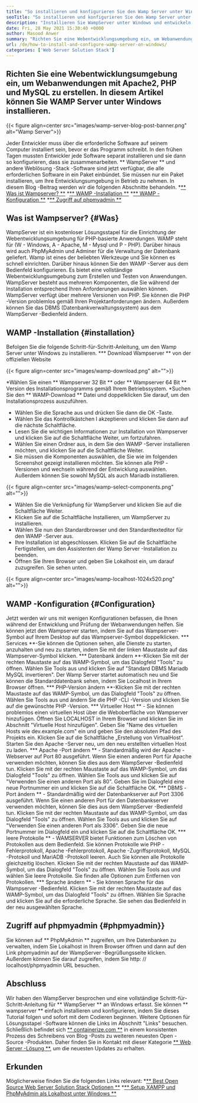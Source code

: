```yaml
---
title: "So installieren und konfigurieren Sie den Wamp Server unter Windows" 
seoTitle: "So installieren und konfigurieren Sie den Wamp Server unter Windows" 
description: "Installieren Sie WampServer unter Windows und entwickeln Sie schnell PHP-basierte Webanwendungen. Wamp Server ist sowohl für Windows 32 als auch für 64 Bit verfügbar." 
date: Fri, 28 May 2021 15:30:40 +0000
author: Masood Anwer
summary: "Richten Sie eine Webentwicklungsumgebung ein, um Webanwendungen mit Apache2, PHP und MySQL zu erstellen. In diesem Artikel können Sie WAMP Server unter Windows installieren." 
url: /de/how-to-install-and-configure-wamp-server-on-windows/
categories: ['Web Server Solution Stack']
---
```


## Richten Sie eine Webentwicklungsumgebung ein, um Webanwendungen mit Apache2, PHP und MySQL zu erstellen. In diesem Artikel können Sie WAMP Server unter Windows installieren.

{{< figure align=center src="images/wamp-server-blog-post-banner.png" alt="Wamp Server">}}

Jeder Entwickler muss über die erforderliche Software auf seinem Computer installiert sein, bevor er das Programm schreibt. In den frühen Tagen mussten Entwickler jede Software separat installieren und sie dann so konfigurieren, dass sie zusammenarbeiten. ** WampServer ** und andere Weblösung -Stack -Software sind jetzt verfügbar, die alle erforderlichen Software in ein Paket einbündet. Sie müssen nur ein Paket installieren, um Ihre Entwicklungsumgebung in Betrieb zu nehmen.
In diesem Blog -Beitrag werden wir die folgenden Abschnitte behandeln.
  *[** Was ist Wampserver? **][1]
  *[** WAMP -Installation **][2]
  *[** WAMP -Konfiguration **][3]
  *[** Zugriff auf phpmyadmin **][4]

## Was ist Wampserver? {#Was}
WampServer ist ein kostenloser Lösungsstapel für die Einrichtung der Webentwicklungsumgebung für PHP-basierte Anwendungen. WAMP steht für (W - Windows, A - Apache, M - Mysql und P - PHP). Darüber hinaus wird auch PhpMyAdmin und Adminer für die Verwaltung der Datenbank geliefert. Wamp ist eines der beliebten Werkzeuge und Sie können es schnell einrichten. Darüber hinaus können Sie den WAMP -Server aus dem Bedienfeld konfigurieren. Es bietet eine vollständige Webentwicklungsumgebung zum Erstellen und Testen von Anwendungen. WampServer besteht aus mehreren Komponenten, die Sie während der Installation entsprechend Ihren Anforderungen auswählen können. WampServer verfügt über mehrere Versionen von PHP. Sie können die PHP -Version problemlos gemäß Ihren Projektanforderungen ändern. Außerdem können Sie das DBMS (Datenbankverwaltungssystem) aus dem WampServer -Bedienfeld ändern.

## WAMP -Installation {#installation}
Befolgen Sie die folgende Schritt-für-Schritt-Anleitung, um den Wamp Server unter Windows zu installieren.
  *** Download Wampserver ** von der offiziellen Website

{{< figure align=center src="images/wamp-download.png" alt="">}}

  *Wählen Sie einen ** Wampserver 32 Bit ** oder ** Wampserver 64 Bit ** Version des Installationsprogramms gemäß Ihrem Betriebssystem.
  *Suchen Sie den ** WAMP-Download ** Datei und doppelklicken Sie darauf, um den Installationsprozess auszuführen.
  * Wählen Sie die Sprache aus und drücken Sie dann die OK -Taste.
  * Wählen Sie das Kontrollkästchen I akzeptieren und klicken Sie dann auf die nächste Schaltfläche.
  * Lesen Sie die wichtigen Informationen zur Installation von Wampserver und klicken Sie auf die Schaltfläche Weiter, um fortzufahren.
  * Wählen Sie einen Ordner aus, in dem Sie den WAMP -Server installieren möchten, und klicken Sie auf die Schaltfläche Weiter.
  * Sie müssen die Komponenten auswählen, die Sie wie im folgenden Screenshot gezeigt installieren möchten. Sie können alle PHP -Versionen und wechseln während der Entwicklung auswählen. Außerdem können Sie sowohl MySQL als auch Mariadb installieren.

{{< figure align=center src="images/wamp-select-components.png" alt="">}}

  * Wählen Sie die Verknüpfung für WampServer und klicken Sie auf die Schaltfläche Weiter.
  * Klicken Sie auf die Schaltfläche Installieren, um WampServer zu installieren.
  * Wählen Sie nun den Standardbrowser und den Standardtexteditor für den WAMP -Server aus.
  * Ihre Installation ist abgeschlossen. Klicken Sie auf die Schaltfläche Fertigstellen, um den Assistenten der Wamp Server -Installation zu beenden.
  * Öffnen Sie Ihren Browser und geben Sie Lokalhost ein, um darauf zuzugreifen. Sie sehen unten.

{{< figure align=center src="images/wamp-localhost-1024x520.png" alt="">}}


## WAMP -Konfiguration {#Configuration}
Jetzt werden wir uns mit wenigen Konfigurationen befassen, die Ihnen während der Entwicklung und Prüfung der Webanwendungen helfen. Sie können jetzt den Wampserver starten, indem Sie auf das Wampserver-Symbol auf Ihrem Desktop auf das Wampserver-Symbol doppelklicken.
  *** Services **-Sie können die Optionen sehen, alle Dienste zu starten, anzuhalten und neu zu starten, indem Sie mit der linken Maustaste auf das Wampserver-Symbol klicken.
  *** Datenbank ändern **-Klicken Sie mit der rechten Maustaste auf das WAMP-Symbol, um das Dialogfeld "Tools" zu öffnen. Wählen Sie Tools aus und klicken Sie auf "Standard DBMS Mariadb MySQL invertieren". Der Wamp Server startet automatisch neu und Sie können die Standarddatenbank sehen, indem Sie Localhost in Ihrem Browser öffnen.
  *** PHP-Version ändern **-Klicken Sie mit der rechten Maustaste auf das WAMP-Symbol, um das Dialogfeld "Tools" zu öffnen. Wählen Sie Tools aus und ändern Sie die PHP -CLI -Version und klicken Sie auf die gewünschte PHP -Version.
  *** Virtueller Host ** - Sie können problemlos einen virtuellen Host über die Weboberfläche von Wampserver hinzufügen. Öffnen Sie LOCALHOST in Ihrem Browser und klicken Sie im Abschnitt "Virtuelle Host hinzufügen". Geben Sie "Name des virtuellen Hosts wie dev.example.com" ein und geben Sie den absoluten Pfad des Projekts ein. Klicken Sie auf die Schaltfläche „Erstellung von VirtualHost“. Starten Sie den Apache -Server neu, um den neu erstellten virtuellen Host zu laden.
  *** Apache -Port ändern ** - Standardmäßig wird der Apache -Webserver auf Port 80 ausgeführt. Wenn Sie einen anderen Port für Apache verwenden möchten, können Sie dies aus dem WampServer -Bedienfeld tun. Klicken Sie mit der rechten Maustaste auf das WAMP-Symbol, um das Dialogfeld "Tools" zu öffnen. Wählen Sie Tools aus und klicken Sie auf "Verwenden Sie einen anderen Port als 80". Geben Sie im Dialogfeld eine neue Portnummer ein und klicken Sie auf die Schaltfläche OK.
  *** DBMS -Port ändern ** - Standardmäßig wird der Datenbankserver auf Port 3306 ausgeführt. Wenn Sie einen anderen Port für den Datenbankserver verwenden möchten, können Sie dies aus dem WampServer -Bedienfeld tun. Klicken Sie mit der rechten Maustaste auf das WAMP-Symbol, um das Dialogfeld "Tools" zu öffnen. Wählen Sie Tools aus und klicken Sie auf "Verwenden Sie einen anderen Port als 3306". Geben Sie die neue Portnummer im Dialogfeld ein und klicken Sie auf die Schaltfläche OK.
  *** leere Protokolle ** - WAMSERVER bietet Funktionen zum Löschen von Protokollen aus dem Bedienfeld. Sie können Protokolle wie PHP -Fehlerprotokoll, Apache -Fehlerprotokoll, Apache -Zugriffsprotokoll, MySQL -Protokoll und MariADB -Protokoll leeren. Auch Sie können alle Protokolle gleichzeitig löschen. Klicken Sie mit der rechten Maustaste auf das WAMP-Symbol, um das Dialogfeld "Tools" zu öffnen. Wählen Sie Tools aus und wählen Sie leere Protokolle. Sie finden alle Optionen zum Entfernen von Protokollen.
  *** Sprache ändern ** - Sie können Sprache für das Wampserver -Bedienfeld. Klicken Sie mit der rechten Maustaste auf das WAMP-Symbol, um das Dialogfeld "Tools" zu öffnen. Wählen Sie Sprache und klicken Sie auf die erforderliche Sprache. Sie sehen das Bedienfeld in der neu ausgewählten Sprache.

## Zugriff auf phpmyadmin {#phpmyadmin}}
Sie können auf ** PhpMyAdmin ** zugreifen, um Ihre Datenbanken zu verwalten, indem Sie Lokalhost in Ihrem Browser öffnen und dann auf den Link phpmyadmin auf der WampServer -Begrüßungsseite klicken. Außerdem können Sie darauf zugreifen, indem Sie http: // localhost/phpmyadmin URL besuchen.

## Abschluss
Wir haben den WampServer besprochen und eine vollständige Schritt-für-Schritt-Anleitung für ** WampServer ** an Windows erfasst. Sie können ** wampserver ** einfach installieren und konfigurieren, indem Sie dieses Tutorial folgen und sofort mit dem Codieren beginnen. Weitere Optionen für Lösungsstapel -Software können die Links im Abschnitt "Links" besuchen.
Schließlich befindet sich [** containerize.com **][5] in einem konsistenten Prozess des Schreibens von Blog -Posts zu weiteren neuesten Open -Source -Produkten. Daher finden Sie in Kontakt mit dieser Kategorie [** Web Server -Lösung **][6], um die neuesten Updates zu erhalten.

## Erkunden
Möglicherweise finden Sie die folgenden Links relevant:
  *[** Best Open Source Web Server Solution Stack Optionen **][7]
  *[** Setup XAMPP und PhpMyAdmin als Lokalhost unter Windows **][8]

  
[1]: #What
[2]: #Installation
[3]: #Configuration
[4]: #phpMyAdmin
[5]: https://containerize.com
[6]: https://blog.containerize.com/category/web-server-solution-stack/
[7]: https://products.containerize.com/solution-stack/
[8]: https://blog.containerize.com/database-management-software/how-to-setup-xampp-and-phpmyadmin-as-localhost-on-windows/

